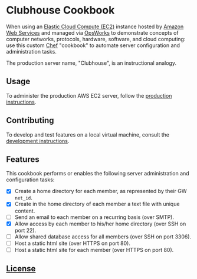 # Clubhouse Cookbook

When using an [Elastic Cloud Compute (EC2)](https://aws.amazon.com/ec2/)
    instance hosted by [Amazon Web Services](https://aws.amazon.com/)
    and managed via [OpsWorks](https://aws.amazon.com/opsworks/)
    to demonstrate concepts of
     computer networks, protocols, hardware, software, and cloud computing:
use this custom [Chef](https://www.chef.io/chef/) "cookbook" to
 automate server configuration and administration tasks.

The production server name, "Clubhouse", is an instructional analogy.

## Usage

To administer the production AWS EC2 server,
 follow the [production instructions](PRODUCTION.md).

## Contributing

To develop and test features on a local virtual machine,
  consult the [development instructions](DEVELOPMENT.md).

## Features

This cookbook performs or enables the following server administration and configuration tasks:

  - [x] Create a home directory for each member, as represented by their GW `net_id`.
  - [x] Create in the home directory of each member a text file with unique content.
  - [ ] Send an email to each member on a recurring basis (over SMTP).
  - [x] Allow access by each member to his/her home directory (over SSH on port 22).
  - [ ] Allow shared database access for all members (over SSH on port 3306).
  - [ ] Host a static html site (over HTTPS on port 80).
  - [ ] Host a static html site for each member (over HTTPS on port 80).

## [License](LICENSE.md)
